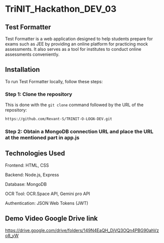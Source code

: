 # TriNIT_Hackathon_DEV_03

## Test Formatter

Test Formatter is a web application designed to help students prepare for exams such as JEE by providing an online platform for practicing mock assessments. It also serves as a tool for institutes to conduct online assessments conveniently.

## Installation

To run Test Formatter locally, follow these steps:

### Step 1: Clone the repository

This is done with the `git clone` command followed by the URL of the repository:

```bash
https://github.com/Revant-S/TRINIT-O-LOGN-DEV.git
```

### Step 2: Obtain a MongoDB connection URL and place the URL at the mentioned part in app.js

## Technologies Used

Frontend: HTML, CSS

Backend: Node.js, Express

Database: MongoDB

OCR Tool: OCR.Space API, Gemini pro API

Authentication: JSON Web Tokens (JWT)

## Demo Video Google Drive link

https://drive.google.com/drive/folders/149N4EaQH_DjVQ3OQn4PBG90ahVzo8_yW


